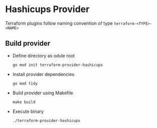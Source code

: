 # Hashicups Provider

Terraform plugins follow naming convention of type `terraform-<TYPE>-<NAME>`

## Build provider

+ Define directory as odule root

  `go mod init terraform-provider-hashicups`

+ Install provider dependencies

  `go mod tidy`

+ Build provider using Makefile

  `make build`

+ Execute binary

  `./terraform-provider-hashicups`
